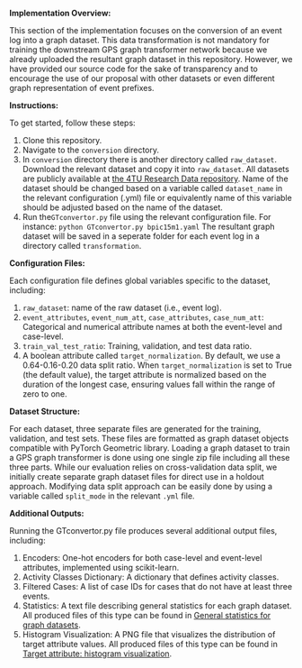 **Implementation Overview:**

This section of the implementation focuses on the conversion of an event log into a graph dataset. This data transformation is not mandatory for training the downstream GPS graph transformer network because we already uploaded the resultant graph dataset in this repository. However, we have provided our source code for the sake of transparency and to encourage the use of our proposal with other datasets or even different graph representation of event prefixes.

**Instructions:**

To get started, follow these steps:
1. Clone this repository.
2. Navigate to the `conversion` directory.
3. In `conversion` directory there is another directory called `raw_dataset`. Download the relevant dataset and copy it into `raw_dataset`. All datasets are publicly available at [the 4TU Research Data repository](https://data.4tu.nl/categories/13500?categories=13503). Name of the dataset should be changed based on a variable called `dataset_name`  in the relevant configuration (.yml) file or equivalently name of this variable should be adjusted based on the name of the dataset.
8. Run the`GTconvertor.py`  file using the relevant configuration file. For instance: `python GTconvertor.py bpic15m1.yaml`
The resultant graph dataset will be saved in a seperate folder for each event log in a directory called `transformation`.

**Configuration Files:**

Each configuration file defines global variables specific to the dataset, including:
1. `raw_dataset`: name of the raw dataset (i.e., event log).
2. `event_attributes`, `event_num_att`, `case_attributes`, `case_num_att`: Categorical and numerical attribute names at both the event-level and case-level.
3. `train_val_test_ratio`: Training, validation, and test data ratio.
4. A boolean attribute called `target_normalization`.
By default, we use a 0.64-0.16-0.20 data split ratio. When `target_normalization` is set to True (the default value), the target attribute is normalized based on the duration of the longest case, ensuring values fall within the range of zero to one.

**Dataset Structure:**

For each dataset, three separate files are generated for the training, validation, and test sets. These files are formatted as graph dataset objects compatible with PyTorch Geometric library. Loading a graph dataset to train a GPS graph transformer is done using one single zip file including all these three parts. While our evaluation relies on cross-validation data split, we initially create separate graph dataset files for direct use in a holdout approach. Modifying data split approach can be easily done by using a variable called `split_mode` in the relevant  `.yml` file. 

**Additional Outputs:**

Running the GTconvertor.py file produces several additional output files, including:
1. Encoders: One-hot encoders for both case-level and event-level attributes, implemented using scikit-learn.
2. Activity Classes Dictionary: A dictionary that defines activity classes.
3. Filtered Cases: A list of case IDs for cases that do not have at least three events.
4. Statistics: A text file describing general statistics for each graph dataset. All produced files of this type can be found in [General statistics for graph datasets](https://github.com/keyvan-amiri/GT-Remaining-CycleTime/tree/main/conversion/statistics).
5. Histogram Visualization: A PNG file that visualizes the distribution of target attribute values. All produced files of this type can be found in [Target attribute: histogram visualization](https://github.com/keyvan-amiri/GT-Remaining-CycleTime/tree/main/conversion/target%20attribute%20distribution).


  
